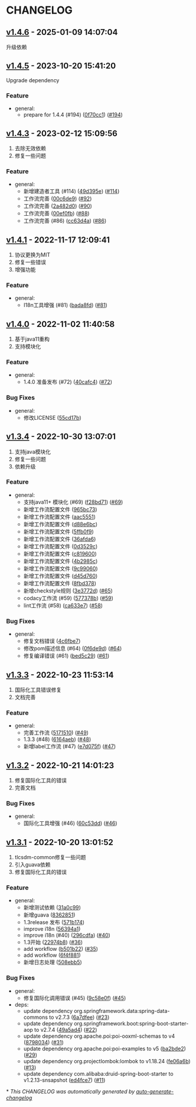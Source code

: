 # CHANGELOG

## [v1.4.6](https://github.com/tlcsdm/tlcsdm-common/releases/tag/v1.4.6) - 2025-01-09 14:07:04

升级依赖

## [v1.4.5](https://github.com/tlcsdm/tlcsdm-common/releases/tag/v1.4.5) - 2023-10-20 15:41:20

Upgrade dependency

### Feature

- general:
  - prepare for 1.4.4 (#194) ([0f70cc1](https://github.com/tlcsdm/tlcsdm-common/commit/0f70cc1291738fddb9d621ee3dc84eee177f43dc)) ([#194](https://github.com/tlcsdm/tlcsdm-common/pull/194))

## [v1.4.3](https://github.com/tlcsdm/tlcsdm-common/releases/tag/v1.4.3) - 2023-02-12 15:09:56

1. 去除无效依赖
2. 修复一些问题

### Feature

- general:
  - 新增建造者工具 (#114) ([49d395e](https://github.com/tlcsdm/tlcsdm-common/commit/49d395eb594f29487952748895902ac4badcd721)) ([#114](https://github.com/tlcsdm/tlcsdm-common/pull/114))
  - 工作流完善 ([00c6de9](https://github.com/tlcsdm/tlcsdm-common/commit/00c6de9eaab5a08dde900d2fcafc0e09bd53fbaa)) ([#92](https://github.com/tlcsdm/tlcsdm-common/pull/92))
  - 工作流完善 ([2a482d0](https://github.com/tlcsdm/tlcsdm-common/commit/2a482d0ba03adc6c1295cb6aa08aa01fd0c99e3c)) ([#90](https://github.com/tlcsdm/tlcsdm-common/pull/90))
  - 工作流完善 ([00ef0fb](https://github.com/tlcsdm/tlcsdm-common/commit/00ef0fbd2b7f933ddaf8ee9a8fa6a6b85bb5934a)) ([#88](https://github.com/tlcsdm/tlcsdm-common/pull/88))
  - 工作流完善 (#86) ([cc63d4a](https://github.com/tlcsdm/tlcsdm-common/commit/cc63d4ac5e3d5f0c3f979f6b80a20830655598f3)) ([#86](https://github.com/tlcsdm/tlcsdm-common/pull/86))

## [v1.4.1](https://github.com/tlcsdm/tlcsdm-common/releases/tag/v1.4.1) - 2022-11-17 12:09:41

1. 协议更换为MIT
2. 修复一些错误
3. 增强功能

### Feature

- general:
  - I18n工具增强 (#81) ([bada8fd](https://github.com/tlcsdm/tlcsdm-common/commit/bada8fd0dd508503a25f0bebba2d7d940bdaca80)) ([#81](https://github.com/tlcsdm/tlcsdm-common/pull/81))

## [v1.4.0](https://github.com/tlcsdm/tlcsdm-common/releases/tag/v1.4.0) - 2022-11-02 11:40:58

1. 基于java11重构
2. 支持模块化

### Feature

- general:
  - 1.4.0 准备发布 (#72) ([40cafc4](https://github.com/tlcsdm/tlcsdm-common/commit/40cafc433364ece925c59ad7650f19ad39e8bd87)) ([#72](https://github.com/tlcsdm/tlcsdm-common/pull/72))

### Bug Fixes

- general:
  - 修改LICENSE ([55cd17b](https://github.com/tlcsdm/tlcsdm-common/commit/55cd17b10319721f170f012b2b20c98d55d88bcf))

## [v1.3.4](https://github.com/tlcsdm/tlcsdm-common/releases/tag/v1.3.4) - 2022-10-30 13:07:01

1. 支持java模块化
2. 修复一些问题
3. 依赖升级

### Feature

- general:
  - 支持java11+ 模块化 (#69) ([f28bd71](https://github.com/tlcsdm/tlcsdm-common/commit/f28bd71f38138ba1c2b883b49375cfc2598c3a8d)) ([#69](https://github.com/tlcsdm/tlcsdm-common/pull/69))
  - 新增工作流配置文件 ([965bc73](https://github.com/tlcsdm/tlcsdm-common/commit/965bc73bbe246a013b4417e44c3e5ccc73a6e7e6))
  - 新增工作流配置文件 ([aac5551](https://github.com/tlcsdm/tlcsdm-common/commit/aac55510797d594cb6f3226d9ab109feb6c75ed1))
  - 新增工作流配置文件 ([d88e6bc](https://github.com/tlcsdm/tlcsdm-common/commit/d88e6bc013f439dc38c46e6c4784fffeb7ab9cb7))
  - 新增工作流配置文件 ([5ffb0f9](https://github.com/tlcsdm/tlcsdm-common/commit/5ffb0f9c2541b0fa974c16908e57c4f7212f6644))
  - 新增工作流配置文件 ([36afda6](https://github.com/tlcsdm/tlcsdm-common/commit/36afda6d65ef12ef6003b6e8e463327c41c42089))
  - 新增工作流配置文件 ([0d3529c](https://github.com/tlcsdm/tlcsdm-common/commit/0d3529c91f774081648c341e1eff496219304b4e))
  - 新增工作流配置文件 ([c819600](https://github.com/tlcsdm/tlcsdm-common/commit/c819600772952ce12f76b286f7b94e353ae4ddaa))
  - 新增工作流配置文件 ([4b2985c](https://github.com/tlcsdm/tlcsdm-common/commit/4b2985c0835b21c63138b25e6c795ece6f8c6b51))
  - 新增工作流配置文件 ([9c99060](https://github.com/tlcsdm/tlcsdm-common/commit/9c99060a66c94a35f7cfbfe16324721ff12e3db9))
  - 新增工作流配置文件 ([d45d760](https://github.com/tlcsdm/tlcsdm-common/commit/d45d760836d7558c7b75a4df3907412194055a16))
  - 新增工作流配置文件 ([8fbd378](https://github.com/tlcsdm/tlcsdm-common/commit/8fbd378cbfe84c1bfafdf058896c9cb5045df145))
  - 新增checkstyle规则 ([3e3772d](https://github.com/tlcsdm/tlcsdm-common/commit/3e3772d4d4a0eb453be928c682539169d3fc9cac)) ([#65](https://github.com/tlcsdm/tlcsdm-common/pull/65))
  - codacy工作流 (#59) ([577378b](https://github.com/tlcsdm/tlcsdm-common/commit/577378b31da59585e2638cf1659efc24cd9bddbd)) ([#59](https://github.com/tlcsdm/tlcsdm-common/pull/59))
  - lint工作流 (#58) ([ca633e7](https://github.com/tlcsdm/tlcsdm-common/commit/ca633e7e881df079fa1ae71f0e9429df9281f237)) ([#58](https://github.com/tlcsdm/tlcsdm-common/pull/58))

### Bug Fixes

- general:
  - 修复文档错误 ([4c6fbe7](https://github.com/tlcsdm/tlcsdm-common/commit/4c6fbe7ca2c26df99627c6dbba9363d29abd752d))
  - 修改pom描述信息 (#64) ([0f6de9d](https://github.com/tlcsdm/tlcsdm-common/commit/0f6de9dbfe68aeee8ebfadc3fe7b8f89251dab8b)) ([#64](https://github.com/tlcsdm/tlcsdm-common/pull/64))
  - 修复编译错误 (#61) ([bed5c29](https://github.com/tlcsdm/tlcsdm-common/commit/bed5c2946adc9918d1cc69b0c042f24a46fb3229)) ([#61](https://github.com/tlcsdm/tlcsdm-common/pull/61))

## [v1.3.3](https://github.com/tlcsdm/tlcsdm-common/releases/tag/v1.3.3) - 2022-10-23 11:53:14

1. 国际化工具错误修复
2. 文档完善

### Feature

- general:
  - 完善工作流 ([5171510](https://github.com/tlcsdm/tlcsdm-common/commit/5171510aca54adaeec31af2b065a4a03ea2cdc57)) ([#49](https://github.com/tlcsdm/tlcsdm-common/pull/49))
  - 1.3.3 (#48) ([6164aeb](https://github.com/tlcsdm/tlcsdm-common/commit/6164aeb27d061294c83c04c0ffb1b9f20f1e77d0)) ([#48](https://github.com/tlcsdm/tlcsdm-common/pull/48))
  - 新增label工作流 (#47) ([e7d075f](https://github.com/tlcsdm/tlcsdm-common/commit/e7d075f0f7a3a85c26430636be72be9894228894)) ([#47](https://github.com/tlcsdm/tlcsdm-common/pull/47))

## [v1.3.2](https://github.com/tlcsdm/tlcsdm-common/releases/tag/v1.3.2) - 2022-10-21 14:01:23

1. 修复国际化工具的错误
2. 完善文档

### Bug Fixes

- general:
  - 国际化工具增强 (#46) ([60c53dd](https://github.com/tlcsdm/tlcsdm-common/commit/60c53dd698beb9f935498318665ddcff20362ae7)) ([#46](https://github.com/tlcsdm/tlcsdm-common/pull/46))

## [v1.3.1](https://github.com/tlcsdm/tlcsdm-common/releases/tag/v1.3.1) - 2022-10-20 13:01:52

1. tlcsdm-common修复一些问题
2. 引入guava依赖
3. 修复国际化工具的错误

### Feature

- general:
  - 新增测试依赖 ([31a0c99](https://github.com/tlcsdm/tlcsdm-common/commit/31a0c996b08ce2f6f7d00b85494828ee56bb9055))
  - 新增guava ([8362851](https://github.com/tlcsdm/tlcsdm-common/commit/83628511154042507bbfce8aafb5ca30de4cd9af))
  - 1.3release 发布 ([571b174](https://github.com/tlcsdm/tlcsdm-common/commit/571b1745ad130f49555730e4801e896bfb10acde))
  - improve i18n ([56394a1](https://github.com/tlcsdm/tlcsdm-common/commit/56394a192d0c205a89dac09ceda606decc2febce))
  - improve i18n (#40) ([296cdfa](https://github.com/tlcsdm/tlcsdm-common/commit/296cdfad3409735516e67a4008943b9805e9d8c4)) ([#40](https://github.com/tlcsdm/tlcsdm-common/pull/40))
  - 1.3开始 ([22974b8](https://github.com/tlcsdm/tlcsdm-common/commit/22974b8bb4ccbf873d461f4d5dd56b40fab782b8)) ([#36](https://github.com/tlcsdm/tlcsdm-common/pull/36))
  - add workflow ([b501b22](https://github.com/tlcsdm/tlcsdm-common/commit/b501b2205d8e8e8882c1d83b6d25d30aa4bd30c8)) ([#35](https://github.com/tlcsdm/tlcsdm-common/pull/35))
  - add workflow ([6f4f881](https://github.com/tlcsdm/tlcsdm-common/commit/6f4f881cd258d925af67574fc74238147ce6497f))
  - 新增日志处理 ([508ebb5](https://github.com/tlcsdm/tlcsdm-common/commit/508ebb51ffc9ca7f6ceeabd189956d157f87345c))

### Bug Fixes

- general:
  - 修复国际化调用错误 (#45) ([9c58e0f](https://github.com/tlcsdm/tlcsdm-common/commit/9c58e0f998299786451c030a8a1d3a2c69ee9817)) ([#45](https://github.com/tlcsdm/tlcsdm-common/pull/45))
- deps:
  - update dependency org.springframework.data:spring-data-commons to v2.7.3 ([6a7dfee](https://github.com/tlcsdm/tlcsdm-common/commit/6a7dfee4d012085164aa6f830d5c31a40bb10c0f)) ([#23](https://github.com/tlcsdm/tlcsdm-common/pull/23))
  - update dependency org.springframework.boot:spring-boot-starter-aop to v2.7.4 ([49a5ad4](https://github.com/tlcsdm/tlcsdm-common/commit/49a5ad4305c327a10dbd125a38410a6110b31ee4)) ([#22](https://github.com/tlcsdm/tlcsdm-common/pull/22))
  - update dependency org.apache.poi:poi-ooxml-schemas to v4 ([8798034](https://github.com/tlcsdm/tlcsdm-common/commit/8798034f1b6355ff2f7d8a8ff0b5be76a6b2b358)) ([#31](https://github.com/tlcsdm/tlcsdm-common/pull/31))
  - update dependency org.apache.poi:poi-examples to v5 ([ba2bde2](https://github.com/tlcsdm/tlcsdm-common/commit/ba2bde211b395eb7158a629cb4c4866bea0010c8)) ([#29](https://github.com/tlcsdm/tlcsdm-common/pull/29))
  - update dependency org.projectlombok:lombok to v1.18.24 ([fe06a6b](https://github.com/tlcsdm/tlcsdm-common/commit/fe06a6bd43dc5f3566650828c42255d548911bbc)) ([#13](https://github.com/tlcsdm/tlcsdm-common/pull/13))
  - update dependency com.alibaba:druid-spring-boot-starter to v1.2.13-snsapshot ([ed4fce7](https://github.com/tlcsdm/tlcsdm-common/commit/ed4fce756c11b91dc37fcf7be1cbcb971488b0c2)) ([#11](https://github.com/tlcsdm/tlcsdm-common/pull/11))

\* *This CHANGELOG was automatically generated by [auto-generate-changelog](https://github.com/BobAnkh/auto-generate-changelog)*
